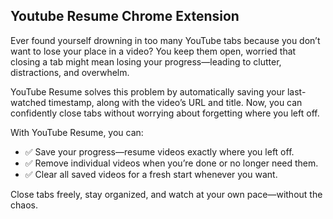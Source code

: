 ## Youtube Resume Chrome Extension

Ever found yourself drowning in too many YouTube tabs because you don’t want to lose your place in a video? You keep them open, worried that closing a tab might mean losing your progress—leading to clutter, distractions, and overwhelm.

YouTube Resume solves this problem by automatically saving your last-watched timestamp, along with the video’s URL and title. Now, you can confidently close tabs without worrying about forgetting where you left off.

With YouTube Resume, you can:
- ✅ Save your progress—resume videos exactly where you left off.
- ✅ Remove individual videos when you’re done or no longer need them.
- ✅ Clear all saved videos for a fresh start whenever you want.

Close tabs freely, stay organized, and watch at your own pace—without the chaos. 
